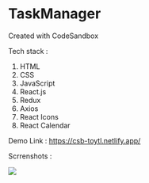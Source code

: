 # TaskManager
Created with CodeSandbox

Tech stack :
1. HTML
2. CSS
3. JavaScript
4. React.js
5. Redux
6. Axios
7. React Icons
8. React Calendar


Demo Link : https://csb-toytl.netlify.app/

Scrrenshots :

<img src="ScreenShot1.png"/>
